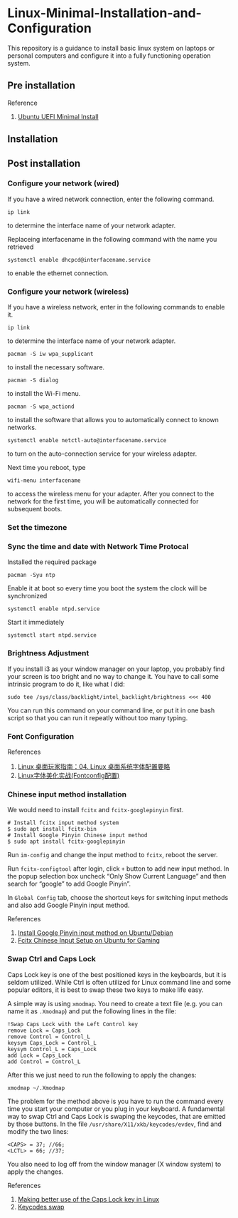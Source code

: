 # Linux-Minimal-Installation-and-Configuration
This repository is a guidance to install basic linux system on laptops or personal computers and configure it into a fully functioning operation system.

## Pre installation

Reference
1. [Ubuntu UEFI Minimal Install](https://www.kgoettler.com/post/ubuntu-minimal/)
## Installation

## Post installation

### Configure your network (wired)
If you have a wired network connection, enter the following 
command.
```
ip link
```
to determine the interface name of your network adapter.

Replaceing interfacename in the following command with the name 
you retrieved 
```
systemctl enable dhcpcd@interfacename.service
```
to enable the ethernet connection.

### Configure your network (wireless) ###
If you have a wireless network, enter in the following commands
to enable it.
```
ip link
```
to determine the interface name of your network adapter.
```
pacman -S iw wpa_supplicant
```
to install the necessary software.
```
pacman -S dialog
```
to install the Wi-Fi menu.
```
pacman -S wpa_actiond
```
to install the software that allows you to automatically connect
to known networks.
```
systemctl enable netctl-auto@interfacename.service
```
to turn on the auto-connection service for your wireless adapter.

Next time you reboot, type
```
wifi-menu interfacename
```
to access the wireless menu for your adapter.
After you connect to the network for the first time, you will
be automatically connected for subsequent boots.

### Set the timezone

### Sync the time and date with Network Time Protocal 
Installed the required package
```
pacman -Syu ntp
```
Enable it at boot so every time you boot the system the clock will be synchronized
```
systemctl enable ntpd.service
```
Start it immediately
```
systemctl start ntpd.service
```

### Brightness Adjustment
If you install i3 as your window manager on your laptop, you probably find your screen is too bright and no way to change it. You have to call some intrinsic program to do it, like what I did:
```
sudo tee /sys/class/backlight/intel_backlight/brightness <<< 400
```
You can run this command on your command line, or put it in one bash script so that you can run it repeatly without too many typing.

### Font Configuration

References
1. [Linux 桌面玩家指南：04. Linux 桌面系统字体配置要略](https://www.cnblogs.com/youxia/p/LinuxDesktop004.html)
2. [Linux字体美化实战(Fontconfig配置)](http://www.jinbuguo.com/gui/linux_fontconfig.html)

### Chinese input method installation

We would need to install `fcitx` and `fcitx-googlepinyin` first.
```
# Install fcitx input method system
$ sudo apt install fcitx-bin
# Install Google Pinyin Chinese input method
$ sudo apt install fcitx-googlepinyin
```

Run `im-config` and change the input method to `fcitx`, reboot the server.

Run `fcitx-configtool` after login, click `+` button to add new input method. In the popup selection box uncheck “Only Show Current Language” and then search for “google” to add Google Pinyin”.

In `Global Config` tab, choose the shortcut keys for switching input methods and also add Google Pinyin input method.

References
1. [Install Google Pinyin input method on Ubuntu/Debian](https://mrzhubin.wordpress.com/2019/09/20/install-google-pinyin-input-method-on-debian/)
2. [Fcitx Chinese Input Setup on Ubuntu for Gaming](https://leimao.github.io/blog/Ubuntu-Gaming-Chinese-Input/)

### Swap Ctrl and Caps Lock

Caps Lock key is one of the best positioned keys in the keyboards, but it is seldom utilized. While Ctrl is often utilized for Linux command line and some popular editors, it is best to swap these two keys to make life easy.

A simple way is using `xmodmap`. You need to create a text file  (e.g. you can name it as `.Xmodmap`) and put the following lines in the file:
```
!Swap Caps Lock with the Left Control key
remove Lock = Caps_Lock
remove Control = Control_L
keysym Caps_Lock = Control_L
keysym Control_L = Caps_Lock
add Lock = Caps_Lock
add Control = Control_L
```
After this we just need to run the following to apply the changes:
```
xmodmap ~/.Xmodmap
```

The problem for the method above is you have to run the command every time you start your computer or you plug in your keyboard. 
A fundamental way to swap Ctrl and Caps Lock is swaping the keycodes, that are emitted by those buttons. In the file `/usr/share/X11/xkb/keycodes/evdev`, find and modify the two lines:
```
<CAPS> = 37; //66;
<LCTL> = 66; //37;
```
You also need to log off from the window manager (X window system) to apply the changes.

References
1. [Making better use of the Caps Lock key in Linux](https://www.jveweb.net/en/archives/2010/11/making-better-use-of-the-caps-lock-key-in-linux.html)
2. [Keycodes swap](https://askubuntu.com/a/1006087)
